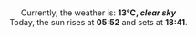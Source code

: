 <p  align="center"><br/>Currently, the weather is: <b> 13°C, <i>clear sky</i></b></br>Today, the sun rises at <b>05:52</b> and sets at <b>18:41</b>.</p>